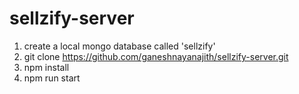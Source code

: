 # sellzify-server

1. create a local mongo database called 'sellzify'
2. git clone https://github.com/ganeshnayanajith/sellzify-server.git
3. npm install
4. npm run start